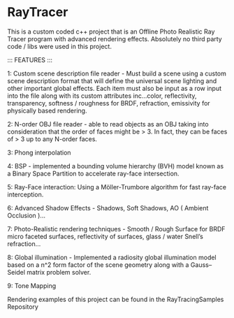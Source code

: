 # RayTracer

This is a custom coded c++ project that is an Offline Photo Realistic Ray Tracer program with advanced rendering effects. Absolutely no third party code / libs were used in this project.

::: FEATURES :::

1: Custom scene description file reader - Must build a scene using a custom scene description format that will define the universal scene lighting and other important global effects. Each item must also be input as a row input into the file along with its custom attributes inc...color, reflectivity, transparency, softness / roughness for BRDF, refraction, emissivity for physically based rendering.

2: N-order OBJ file reader - able to read objects as an OBJ taking into consideration that the order of faces might be > 3. In fact, they can be faces of > 3 up to any N-order faces.

3: Phong interpolation

4: BSP - implemented a bounding volume hierarchy (BVH) model known as a Binary Space Partition to accelerate ray-face intersection.

5: Ray-Face interaction: Using a Möller-Trumbore algorithm for fast ray-face interception.

6: Advanced Shadow Effects - Shadows, Soft Shadows, AO ( Ambient Occlusion )...

7: Photo-Realistic rendering techniques - Smooth / Rough Surface for BRDF micro faceted surfaces, reflectivity of surfaces, glass / water Snell’s refraction…

8: Global illumination - Implemented a radiosity global illumination model based on a n^2 form factor of the scene geometry along with a Gauss–Seidel matrix problem solver.

9: Tone Mapping

Rendering examples of this project can be found in the RayTracingSamples Repository
